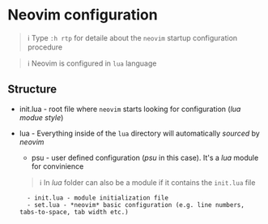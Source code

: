 # Neovim configuration

> ℹ️  Type `:h rtp` for detaile about the `neovim` startup configuration procedure

> ℹ️  Neovim is configured in `lua` language

## Structure

- init.lua - root file where `neovim` starts looking for configuration (*lua modue style*)
- lua - Everything inside of the `lua` directory will automatically *sourced* by *neovim* 
    - psu - user defined configuration (*psu* in this case). It's a *lua* module for convinience

    > ℹ️  In *lua* folder can also be a module if it contains the `init.lua` file

        - init.lua - module initialization file
        - set.lua - *neovim* basic configuration (e.g. line numbers, tabs-to-space, tab width etc.)

